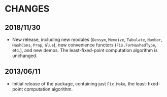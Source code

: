 # CHANGES

## 2018/11/30

* New release, including new modules (`Gensym`, `Memoize`,
  `Tabulate`, `Number`, `HashCons`, `Prop`, `Glue`),
  new convenience functors (`Fix.ForHashedType`, etc.),
  and new demos.
  The least-fixed-point computation algorithm is unchanged.

## 2013/06/11

* Initial release of the package,
  containing just `Fix.Make`, the
  least-fixed-point computation algorithm.
